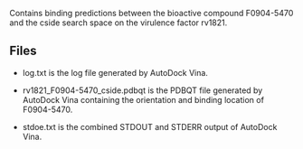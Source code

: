 Contains binding predictions between the bioactive compound F0904-5470 and the cside search space on the virulence factor rv1821.

## Files

- log.txt is the log file generated by AutoDock Vina.

- rv1821_F0904-5470_cside.pdbqt is the PDBQT file generated by AutoDock Vina containing the orientation and binding location of F0904-5470.

- stdoe.txt is the combined STDOUT and STDERR output of AutoDock Vina.


